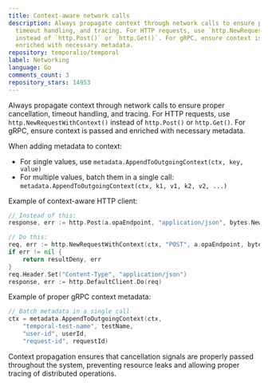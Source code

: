 ```yaml
---
title: Context-aware network calls
description: Always propagate context through network calls to ensure proper cancellation,
  timeout handling, and tracing. For HTTP requests, use `http.NewRequestWithContext()`
  instead of `http.Post()` or `http.Get()`. For gRPC, ensure context is passed and
  enriched with necessary metadata.
repository: temporalio/temporal
label: Networking
language: Go
comments_count: 3
repository_stars: 14953
---
```


Always propagate context through network calls to ensure proper cancellation, timeout handling, and tracing. For HTTP requests, use `http.NewRequestWithContext()` instead of `http.Post()` or `http.Get()`. For gRPC, ensure context is passed and enriched with necessary metadata.

When adding metadata to context:
- For single values, use `metadata.AppendToOutgoingContext(ctx, key, value)`
- For multiple values, batch them in a single call: `metadata.AppendToOutgoingContext(ctx, k1, v1, k2, v2, ...)`

Example of context-aware HTTP client:
```go
// Instead of this:
response, err := http.Post(a.opaEndpoint, "application/json", bytes.NewBuffer(jsonData))

// Do this:
req, err := http.NewRequestWithContext(ctx, "POST", a.opaEndpoint, bytes.NewBuffer(jsonData))
if err != nil {
    return resultDeny, err
}
req.Header.Set("Content-Type", "application/json")
response, err := http.DefaultClient.Do(req)
```

Example of proper gRPC context metadata:
```go
// Batch metadata in a single call
ctx = metadata.AppendToOutgoingContext(ctx, 
    "temporal-test-name", testName,
    "user-id", userId,
    "request-id", requestId)
```

Context propagation ensures that cancellation signals are properly passed throughout the system, preventing resource leaks and allowing proper tracing of distributed operations.